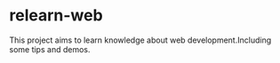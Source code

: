 # relearn-web
This project aims to learn knowledge about web development.Including some tips and demos.